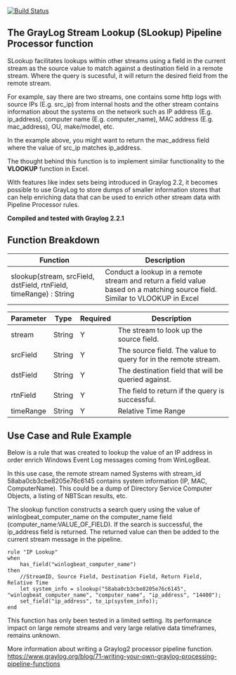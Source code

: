 [![Build Status](https://travis-ci.org/billmurrin/graylog-plugin-slookup-function.svg?branch=master)](https://travis-ci.org/billmurrin/graylog-plugin-slookup-function)

The GrayLog Stream Lookup (SLookup) Pipeline Processor function
---

SLookup facilitates lookups within other streams using a field in the current stream as the source value to match against a destination field in a remote stream. Where the query is sucessful, it will return the desired field from the remote stream.
       
For example, say there are two streams, one contains some http logs with source IPs (E.g. src_ip) from internal hosts and the other stream contains information about the systems on the network such as IP address (E.g. ip_address), computer name (E.g. computer_name), MAC address (E.g. mac_address), OU, make/model, etc. 
       
In the example above, you might want to return the mac_address field where the value of src_ip matches ip_address.

The thought behind this function is to implement similar functionality to the **VLOOKUP** function in Excel.

With features like index sets being introduced in Graylog 2.2, it becomes possible to use GrayLog to store dumps of smaller information stores that can help enriching data that can be used to enrich other stream data with Pipeline Processor rules.

**Compiled and tested with Graylog 2.2.1**

Function Breakdown
---

Function | Description
-------- | -----------
slookup(stream, srcField, dstField, rtnField, timeRange) : String | Conduct a lookup in a remote stream and return a field value based on a matching source field. Similar to VLOOKUP in Excel

Parameter | Type | Required | Description
--------- | ---- | -------- | -----------
stream  | String |  Y | The stream to look up the source field.
srcField | String | Y | The source field. The value to query for in the remote stream.
dstField | String | Y | The destination field that will be queried against.
rtnField | String |  Y | The field to return if the query is successful.
timeRange | String |  Y | Relative Time Range

Use Case and Rule Example
---

Below is a rule that was created to lookup the value of an IP address in order enrich Windows Event Log messages coming from WinLogBeat.

In this use case, the remote stream named Systems with stream_id 58aba0cb3cbe8205e76c6145 contains system information (IP, MAC, ComputerName). This could be a dump of Directory Service Computer Objects, a listing of NBTScan results, etc. 

The slookup function constructs a search query using the value of winlogbeat_computer_name on the computer_name field (computer_name:VALUE_OF_FIELD). If the search is successful, the ip_address field is returned. The returned value can then be added to the current stream message in the pipeline.

```
rule "IP Lookup"
when
    has_field("winlogbeat_computer_name")
then
    //StreamID, Source Field, Destination Field, Return Field, Relative Time
    let system_info = slookup("58aba0cb3cbe8205e76c6145", "winlogbeat_computer_name", "computer_name", "ip_address", "14400");
    set_field("ip_address", to_ip(system_info));
end
```

This function has only been tested in a limited setting. Its performance impact on large remote streams and very large relative data timeframes, remains unknown.

More information about writing a Graylog2 processor pipeline function.
https://www.graylog.org/blog/71-writing-your-own-graylog-processing-pipeline-functions
